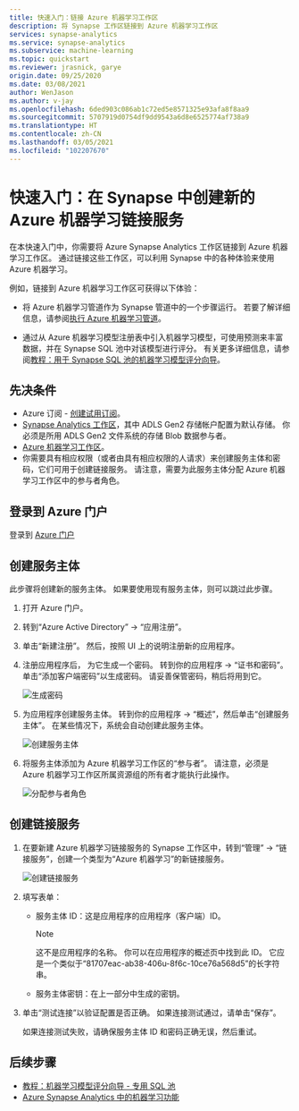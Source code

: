 ```yaml
---
title: 快速入门：链接 Azure 机器学习工作区
description: 将 Synapse 工作区链接到 Azure 机器学习工作区
services: synapse-analytics
ms.service: synapse-analytics
ms.subservice: machine-learning
ms.topic: quickstart
ms.reviewer: jrasnick, garye
origin.date: 09/25/2020
ms.date: 03/08/2021
author: WenJason
ms.author: v-jay
ms.openlocfilehash: 6ded903c086ab1c72ed5e8571325e93afa8f8aa9
ms.sourcegitcommit: 5707919d0754df9dd9543a6d8e6525774af738a9
ms.translationtype: HT
ms.contentlocale: zh-CN
ms.lasthandoff: 03/05/2021
ms.locfileid: "102207670"
---
```

# <a name="quickstart-create-a-new-azure-machine-learning-linked-service-in-synapse"></a>快速入门：在 Synapse 中创建新的 Azure 机器学习链接服务

在本快速入门中，你需要将 Azure Synapse Analytics 工作区链接到 Azure 机器学习工作区。 通过链接这些工作区，可以利用 Synapse 中的各种体验来使用 Azure 机器学习。

例如，链接到 Azure 机器学习工作区可获得以下体验：

- 将 Azure 机器学习管道作为 Synapse 管道中的一个步骤运行。 若要了解详细信息，请参阅[执行 Azure 机器学习管道](../../data-factory/transform-data-machine-learning-service.md)。

- 通过从 Azure 机器学习模型注册表中引入机器学习模型，可使用预测来丰富数据，并在 Synapse SQL 池中对该模型进行评分。 有关更多详细信息，请参阅[教程：用于 Synapse SQL 池的机器学习模型评分向导](tutorial-sql-pool-model-scoring-wizard.md)。

## <a name="prerequisites"></a>先决条件

- Azure 订阅 - [创建试用订阅](https://www.microsoft.com/china/azure/index.html?fromtype=cn)。
- [Synapse Analytics 工作区](../get-started-create-workspace.md)，其中 ADLS Gen2 存储帐户配置为默认存储。 你必须是所用 ADLS Gen2 文件系统的存储 Blob 数据参与者。
- [Azure 机器学习工作区](../../machine-learning/how-to-manage-workspace.md)。
- 你需要具有相应权限（或者由具有相应权限的人请求）来创建服务主体和密码，它们可用于创建链接服务。 请注意，需要为此服务主体分配 Azure 机器学习工作区中的参与者角色。

## <a name="sign-in-to-the-azure-portal"></a>登录到 Azure 门户

登录到 [Azure 门户](https://portal.azure.cn/)

## <a name="create-a-service-principal"></a>创建服务主体

此步骤将创建新的服务主体。 如果要使用现有服务主体，则可以跳过此步骤。
1. 打开 Azure 门户。 

1. 转到“Azure Active Directory” -> “应用注册”。 

1. 单击“新建注册”。 然后，按照 UI 上的说明注册新的应用程序。

1. 注册应用程序后， 为它生成一个密码。 转到你的应用程序  -> “证书和密码”。 单击“添加客户端密码”以生成密码。 请妥善保管密码，稍后将用到它。

   ![生成密码](media/quickstart-integrate-azure-machine-learning/quickstart-integrate-azure-machine-learning-createsp-00a.png)

1. 为应用程序创建服务主体。 转到你的应用程序  -> “概述”，然后单击“创建服务主体”。 在某些情况下，系统会自动创建此服务主体。

   ![创建服务主体](media/quickstart-integrate-azure-machine-learning/quickstart-integrate-azure-machine-learning-createsp-00b.png)

1. 将服务主体添加为 Azure 机器学习工作区的“参与者”。 请注意，必须是 Azure 机器学习工作区所属资源组的所有者才能执行此操作。

   ![分配参与者角色](media/quickstart-integrate-azure-machine-learning/quickstart-integrate-azure-machine-learning-createsp-00c.png)

## <a name="create-a-linked-service"></a>创建链接服务

1. 在要新建 Azure 机器学习链接服务的 Synapse 工作区中，转到“管理” -> “链接服务”，创建一个类型为“Azure 机器学习”的新链接服务。

   ![创建链接服务](media/quickstart-integrate-azure-machine-learning/quickstart-integrate-azure-machine-learning-create-linked-service-00a.png)

2. 填写表单：

   - 服务主体 ID：这是应用程序的应用程序（客户端）ID。
  
     > [!NOTE]
     > 这不是应用程序的名称。 你可以在应用程序的概述页中找到此 ID。 它应是一个类似于“81707eac-ab38-406u-8f6c-10ce76a568d5”的长字符串。

   - 服务主体密钥：在上一部分中生成的密钥。

3. 单击“测试连接”以验证配置是否正确。 如果连接测试通过，请单击“保存”。

   如果连接测试失败，请确保服务主体 ID 和密码正确无误，然后重试。

## <a name="next-steps"></a>后续步骤

- [教程：机器学习模型评分向导 - 专用 SQL 池](tutorial-sql-pool-model-scoring-wizard.md)
- [Azure Synapse Analytics 中的机器学习功能](what-is-machine-learning.md)